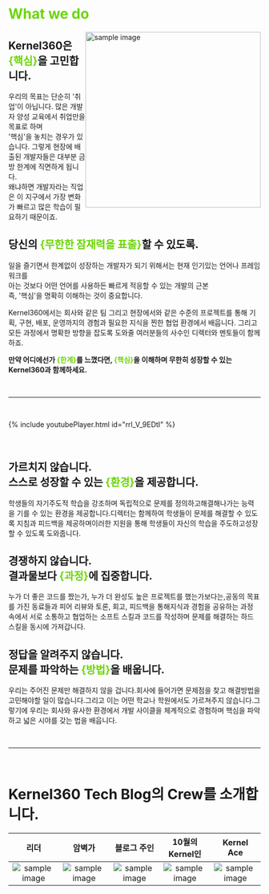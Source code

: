 # <span style="color:#6BD600">What we do</span>

<div style = "float: right;">
    <img src="https://cgk95.github.io/assets/images/about/4.png" width="350px" alt="sample image">
</div>

## **Kernel360은 <span style="color:#6BD600">{핵심}</span>을 고민합니다.**

우리의 목표는 단순히 '취업'이 아닙니다. 많은 개발자 양성 교육에서 취업만을 목표로 하며 <br>'핵심'을 놓치는 경우가 있습니다. 그렇게 현장에 배출된 개발자들은 대부분 금방 한계에 직면하게 됩니다. <br> 왜냐하면 개발자라는 직업은 이 지구에서 가장 변화가 빠르고 많은 학습이 필요하기 때문이죠.

## **당신의 <span style="color:#6BD600">{무한한 잠재력을 표출}</span>할 수 있도록.**

일을 즐기면서 한계없이 성장하는 개발자가 되기 위해서는 현재 인기있는 언어나 프레임워크를 <br> 아는 것보다 어떤 언어를 사용하든 빠르게 적응할 수 있는 개발의 근본 <br> 즉, '핵심'을 명확히 이해하는 것이 중요합니다.

Kernel360에서는 회사와 같은 팀 그리고 현장에서와 같은 수준의 프로젝트를 통해 기획, 구현, 배포, 운영까지의 경험과 필요한 지식을 찐한 협업 환경에서 배웁니다. 그리고 모든 과정에서 명확한 방향을 잡도록
도와줄 여러분들의 사수인 디렉터와 멘토들이 함께하죠.

**만약 어디에선가 <span style="color:#6BD600">{한계}</span>를 느꼈다면, <span style="color:#6BD600">{핵심}</span>을 이해하며 무한히 성장할 수 있는 Kernel360과 함께하세요.**

<br>

---

<br>

{% include youtubePlayer.html id="rrl_V_9EDtI" %}

<br>

## **가르치지 않습니다. <br>스스로 성장할 수 있는 <span style="color:#6BD600">{환경}</span>을 제공합니다.**

학생들의 자기주도적 학습을 강조하며 독립적으로 문제를 정의하고해결해나가는 능력을 기를 수 있는 환경을 제공합니다.디렉터는 함께하여 학생들이 문제를 해결할 수 있도록 지침과 피드백을 제공하며이러한 지원을 통해 학생들이
자신의 학습을 주도하고성장할 수 있도록 도와줍니다.

## **경쟁하지 않습니다. <br>결과물보다 <span style="color:#6BD600">{과정}</span>에 집중합니다.**

누가 더 좋은 코드를 짰는가, 누가 더 완성도 높은 프로젝트를 했는가보다는,공동의 목표를 가진 동료들과 피어 리뷰와 토론, 회고, 피드백을 통해지식과 경험을 공유하는 과정 속에서 서로 소통하고 협업하는 소프트
스킬과 코드를 작성하며 문제를 해결하는 하드 스킬을 동시에 가져갑니다.

## **정답을 알려주지 않습니다. <br>문제를 파악하는 <span style="color:#6BD600">{방법}</span>을 배웁니다.**

우리는 주어진 문제만 해결하지 않을 겁니다.회사에 들어가면 문제점을 찾고 해결방법을 고민해야할 일이 많습니다.그리고 이는 어떤 학교나 학원에서도 가르쳐주지 않습니다.그렇기에 우리는 회사와 유사한 환경에서 개발
사이클을 체계적으로 경험하며 핵심을 파악하고 넓은 시야를 갖는 법을 배웁니다.

<br>

---

<br>

# **Kernel360 Tech Blog의 Crew를 소개합니다.**

|                                                                    **리더**                                                                     |                                                                   **암벽가**                                                                    |                                                                 **블로그 주인**                                                                 |                                                               **10월의 Kernel인**                                                               |                                                                 **Kernel Ace**                                                                  |
| :---------------------------------------------------------------------------------------------------------------------------------------------: | :---------------------------------------------------------------------------------------------------------------------------------------------: | :---------------------------------------------------------------------------------------------------------------------------------------------: | :---------------------------------------------------------------------------------------------------------------------------------------------: | :---------------------------------------------------------------------------------------------------------------------------------------------: |
| <img src="https://cgk95.github.io/assets/images/about/6.png" style="min-height: 90% !important; min-width: 90% !important;" alt="sample image"> | <img src="https://cgk95.github.io/assets/images/about/2.png" style="min-height: 90% !important; min-width: 90% !important;" alt="sample image"> | <img src="https://cgk95.github.io/assets/images/about/3.png" style="min-height: 90% !important; min-width: 90% !important;" alt="sample image"> | <img src="https://cgk95.github.io/assets/images/about/5.png" style="min-height: 90% !important; min-width: 90% !important;" alt="sample image"> | <img src="https://cgk95.github.io/assets/images/about/1.png" style="min-height: 90% !important; min-width: 90% !important;" alt="sample image"> |

<!-- | <img src="https://cgk95.github.io/assets/images/about/6.png" width="200px" alt="sample image"> | <img src="https://cgk95.github.io/assets/images/about/2.png" width="200px" alt="sample image"> | <img src="https://cgk95.github.io/assets/images/about/3.png" width="200px" alt="sample image"> | <img src="https://cgk95.github.io/assets/images/about/5.png" width="200px" alt="sample image"> | <img src="https://cgk95.github.io/assets/images/about/1.png" width="200px" alt="sample image"> | -->

<!-- max-height: 90% !important;
max-width: 90% !important; -->
